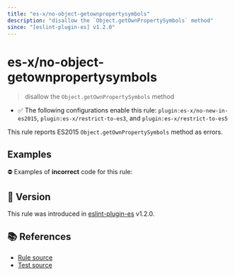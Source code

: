 ```yaml
---
title: "es-x/no-object-getownpropertysymbols"
description: "disallow the `Object.getOwnPropertySymbols` method"
since: "[eslint-plugin-es] v1.2.0"
---
```


# es-x/no-object-getownpropertysymbols
> disallow the `Object.getOwnPropertySymbols` method

- ✅ The following configurations enable this rule: `plugin:es-x/no-new-in-es2015`, `plugin:es-x/restrict-to-es3`, and `plugin:es-x/restrict-to-es5`

This rule reports ES2015 `Object.getOwnPropertySymbols` method as errors.

## Examples

⛔ Examples of **incorrect** code for this rule:

<eslint-playground type="bad" code="/*eslint es-x/no-object-getownpropertysymbols: error */
const symbols = Object.getOwnPropertySymbols(obj)
" />

## 🚀 Version

This rule was introduced in [eslint-plugin-es] v1.2.0.

[eslint-plugin-es]: https://github.com/mysticatea/eslint-plugin-es

## 📚 References

- [Rule source](https://github.com/ota-meshi/eslint-plugin-es-x/blob/master/lib/rules/no-object-getownpropertysymbols.js)
- [Test source](https://github.com/ota-meshi/eslint-plugin-es-x/blob/master/tests/lib/rules/no-object-getownpropertysymbols.js)
